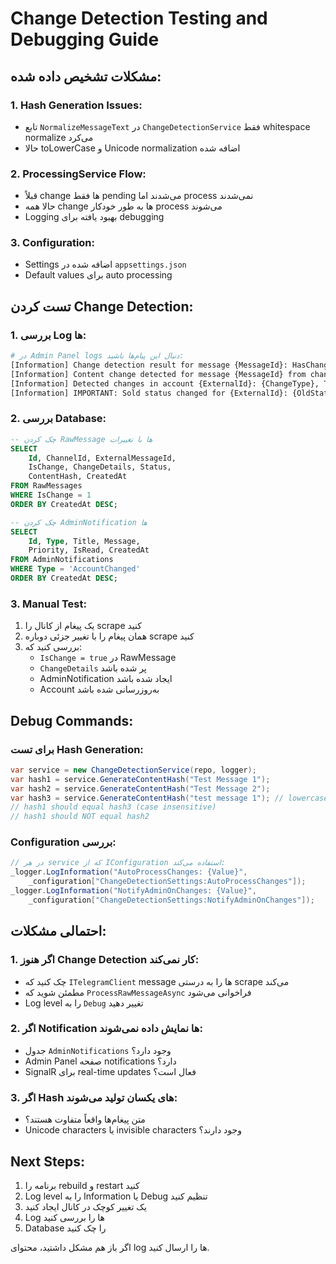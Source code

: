 # Change Detection Testing and Debugging Guide

## مشکلات تشخیص داده شده:

### 1. Hash Generation Issues:
- تابع `NormalizeMessageText` در `ChangeDetectionService` فقط whitespace normalize می‌کرد
- حالا toLowerCase و Unicode normalization اضافه شده

### 2. ProcessingService Flow:
- قبلاً change ها فقط pending می‌شدند اما process نمی‌شدند
- حالا همه change ها به طور خودکار process می‌شوند
- Logging بهبود یافته برای debugging

### 3. Configuration:
- Settings اضافه شده در `appsettings.json`
- Default values برای auto processing

## تست کردن Change Detection:

### 1. بررسی Log ها:
```bash
# در Admin Panel logs دنبال این پیام‌ها باشید:
[Information] Change detection result for message {MessageId}: HasChanged={HasChanged}
[Information] Content change detected for message {MessageId} from channel {ChannelId}
[Information] Detected changes in account {ExternalId}: {ChangeType}, Total changes: {Count}
[Information] IMPORTANT: Sold status changed for {ExternalId}: {OldStatus} -> {NewStatus}
```

### 2. بررسی Database:
```sql
-- چک کردن RawMessage ها با تغییرات
SELECT 
    Id, ChannelId, ExternalMessageId, 
    IsChange, ChangeDetails, Status, 
    ContentHash, CreatedAt
FROM RawMessages 
WHERE IsChange = 1 
ORDER BY CreatedAt DESC;

-- چک کردن AdminNotification ها
SELECT 
    Id, Type, Title, Message, 
    Priority, IsRead, CreatedAt
FROM AdminNotifications 
WHERE Type = 'AccountChanged'
ORDER BY CreatedAt DESC;
```

### 3. Manual Test:
1. یک پیغام از کانال را scrape کنید
2. همان پیغام را با تغییر جزئی دوباره scrape کنید
3. بررسی کنید که:
   - `IsChange = true` در RawMessage
   - `ChangeDetails` پر شده باشد
   - AdminNotification ایجاد شده باشد
   - Account به‌روزرسانی شده باشد

## Debug Commands:

### برای تست Hash Generation:
```csharp
var service = new ChangeDetectionService(repo, logger);
var hash1 = service.GenerateContentHash("Test Message 1");
var hash2 = service.GenerateContentHash("Test Message 2");
var hash3 = service.GenerateContentHash("test message 1"); // lowercase
// hash1 should equal hash3 (case insensitive)
// hash1 should NOT equal hash2
```

### Configuration بررسی:
```csharp
// در هر service که از IConfiguration استفاده می‌کند:
_logger.LogInformation("AutoProcessChanges: {Value}", 
    _configuration["ChangeDetectionSettings:AutoProcessChanges"]);
_logger.LogInformation("NotifyAdminOnChanges: {Value}", 
    _configuration["ChangeDetectionSettings:NotifyAdminOnChanges"]);
```

## احتمالی مشکلات:

### 1. اگر هنوز Change Detection کار نمی‌کند:
- چک کنید که `ITelegramClient` message ها را به درستی scrape می‌کند
- مطمئن شوید که `ProcessRawMessageAsync` فراخوانی می‌شود
- Log level را به `Debug` تغییر دهید

### 2. اگر Notification ها نمایش داده نمی‌شوند:
- جدول `AdminNotifications` وجود دارد؟
- Admin Panel صفحه notifications دارد؟
- SignalR برای real-time updates فعال است؟

### 3. اگر Hash های یکسان تولید می‌شوند:
- متن پیغام‌ها واقعاً متفاوت هستند؟
- Unicode characters یا invisible characters وجود دارند؟

## Next Steps:
1. برنامه را rebuild و restart کنید
2. Log level را به Information یا Debug تنظیم کنید
3. یک تغییر کوچک در کانال ایجاد کنید
4. Log ها را بررسی کنید
5. Database را چک کنید

اگر باز هم مشکل داشتید، محتوای log ها را ارسال کنید.
